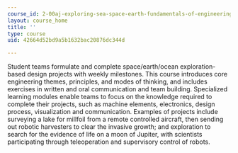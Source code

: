 ```yaml
---
course_id: 2-00aj-exploring-sea-space-earth-fundamentals-of-engineering-design-spring-2009
layout: course_home
title: ''
type: course
uid: 42664d52bd9a5b1632bac20876dc344d

---
```

Student teams formulate and complete space/earth/ocean exploration-based design projects with weekly milestones. This course introduces core engineering themes, principles, and modes of thinking, and includes exercises in written and oral communication and team building. Specialized learning modules enable teams to focus on the knowledge required to complete their projects, such as machine elements, electronics, design process, visualization and communication. Examples of projects include surveying a lake for millfoil from a remote controlled aircraft, then sending out robotic harvesters to clear the invasive growth; and exploration to search for the evidence of life on a moon of Jupiter, with scientists participating through teleoperation and supervisory control of robots.
